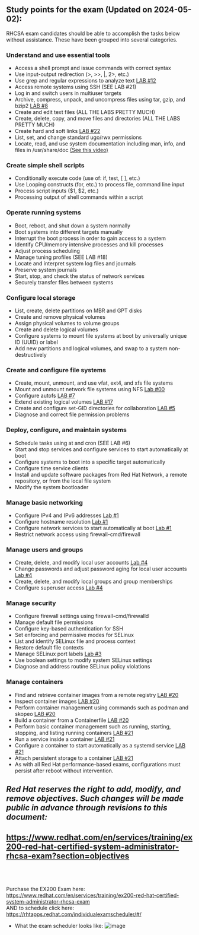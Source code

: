 ## Study points for the exam (Updated on 2024-05-02):
RHCSA exam candidates should be able to accomplish the tasks below without assistance. These have been grouped into several categories.

### Understand and use essential tools
- Access a shell prompt and issue commands with correct syntax
- Use input-output redirection (>, >>, |, 2>, etc.)
- Use grep and regular expressions to analyze text <a href="https://github.com/RedHatRanger/rhcsa9vagrant/blob/main/rhcsa-practice-questions/12_grep_search_string_and_redirect.md">LAB #12</a>
- Access remote systems using SSH (SEE LAB #21)
- Log in and switch users in multiuser targets
- Archive, compress, unpack, and uncompress files using tar, gzip, and bzip2 <a href="https://github.com/RedHatRanger/rhcsa9vagrant/blob/main/rhcsa-practice-questions/08_tar_bz2_tar_tgz_archive.md">LAB #8</a>
- Create and edit text files (ALL THE LABS PRETTY MUCH)
- Create, delete, copy, and move files and directories (ALL THE LABS PRETTY MUCH)
- Create hard and soft links <a href="https://github.com/RedHatRanger/rhcsa9vagrant/blob/main/rhcsa-practice-questions/22_soft_links.md">LAB #22</a>
- List, set, and change standard ugo/rwx permissions
- Locate, read, and use system documentation including man, info, and files in /usr/share/doc <a href="https://youtu.be/QOYgWxTcmjA?si=5FbtuyTdooElUfuk">(See this video)</a>
### Create simple shell scripts
- Conditionally execute code (use of: if, test, [ ], etc.)
- Use Looping constructs (for, etc.) to process file, command line input
- Process script inputs ($1, $2, etc.)
- Processing output of shell commands within a script

### Operate running systems
- Boot, reboot, and shut down a system normally
- Boot systems into different targets manually
- Interrupt the boot process in order to gain access to a system
- Identify CPU/memory intensive processes and kill processes
- Adjust process scheduling
- Manage tuning profiles (SEE LAB #18)
- Locate and interpret system log files and journals
- Preserve system journals
- Start, stop, and check the status of network services
- Securely transfer files between systems

### Configure local storage
- List, create, delete partitions on MBR and GPT disks
- Create and remove physical volumes
- Assign physical volumes to volume groups
- Create and delete logical volumes
- Configure systems to mount file systems at boot by universally unique ID (UUID) or label
- Add new partitions and logical volumes, and swap to a system non-destructively

### Create and configure file systems
- Create, mount, unmount, and use vfat, ext4, and xfs file systems
- Mount and unmount network file systems using NFS <a href="https://github.com/RedHatRanger/rhcsa9vagrant/blob/main/rhcsa-practice-questions/00_ansible-nfs_server_configuring.md">Lab #00</a>
- Configure autofs <a href="https://github.com/RedHatRanger/rhcsa9vagrant/blob/main/rhcsa-practice-questions/07_autofs_configuring.md">LAB #7</a>
- Extend existing logical volumes <a href="https://github.com/RedHatRanger/rhcsa9vagrant/blob/main/rhcsa-practice-questions/17_reduce_or_extend_a_logical_volume%20_size.md">LAB #17</a>
- Create and configure set-GID directories for collaboration <a href="https://github.com/RedHatRanger/rhcsa9vagrant/blob/main/rhcsa-practice-questions/05_shared_directory_setup.md">LAB #5</a>
- Diagnose and correct file permission problems

### Deploy, configure, and maintain systems
- Schedule tasks using at and cron (SEE LAB #6)
- Start and stop services and configure services to start automatically at boot
- Configure systems to boot into a specific target automatically
- Configure time service clients
- Install and update software packages from Red Hat Network, a remote repository, or from the local file system
- Modify the system bootloader

### Manage basic networking
- Configure IPv4 and IPv6 addresses <a href="https://github.com/RedHatRanger/rhcsa9vagrant/blob/main/rhcsa-practice-questions/01_setup_network_parameters_and_set_hostname.md">Lab #1</a>
- Configure hostname resolution <a href="https://github.com/RedHatRanger/rhcsa9vagrant/blob/main/rhcsa-practice-questions/01_setup_network_parameters_and_set_hostname.md">Lab #1</a>
- Configure network services to start automatically at boot <a href="https://github.com/RedHatRanger/rhcsa9vagrant/blob/main/rhcsa-practice-questions/01_setup_network_parameters_and_set_hostname.md">Lab #1</a>
- Restrict network access using firewall-cmd/firewall

### Manage users and groups
- Create, delete, and modify local user accounts <a href="https://github.com/RedHatRanger/rhcsa9vagrant/blob/main/rhcsa-practice-questions/04_create_users_with_secondary_groups.md">Lab #4</a>
- Change passwords and adjust password aging for local user accounts <a href="https://github.com/RedHatRanger/rhcsa9vagrant/blob/main/rhcsa-practice-questions/04_create_users_with_secondary_groups.md">Lab #4</a>
- Create, delete, and modify local groups and group memberships
- Configure superuser access <a href="https://github.com/RedHatRanger/rhcsa9vagrant/blob/main/rhcsa-practice-questions/04_create_users_with_secondary_groups.md">Lab #4</a>

### Manage security
- Configure firewall settings using firewall-cmd/firewalld
- Manage default file permissions
- Configure key-based authentication for SSH
- Set enforcing and permissive modes for SELinux
- List and identify SELinux file and process context
- Restore default file contexts
- Manage SELinux port labels <a href="https://github.com/RedHatRanger/rhcsa9vagrant/blob/main/rhcsa-practice-questions/03_selinux_fix_add_port_82.md">Lab #3</a>
- Use boolean settings to modify system SELinux settings
- Diagnose and address routine SELinux policy violations

### Manage containers
- Find and retrieve container images from a remote registry <a href="https://github.com/RedHatRanger/rhcsa9vagrant/blob/main/rhcsa-practice-questions/20_container_building.md">LAB #20</a>
- Inspect container images <a href="https://github.com/RedHatRanger/rhcsa9vagrant/blob/main/rhcsa-practice-questions/20_container_building.md">LAB #20</a>
- Perform container management using commands such as podman and skopeo <a href="https://github.com/RedHatRanger/rhcsa9vagrant/blob/main/rhcsa-practice-questions/20_container_building.md">LAB #20</a>
- Build a container from a Containerfile <a href="https://github.com/RedHatRanger/rhcsa9vagrant/blob/main/rhcsa-practice-questions/20_container_building.md">LAB #20</a>
- Perform basic container management such as running, starting, stopping, and listing running containers <a href="https://github.com/RedHatRanger/rhcsa9vagrant/blob/main/rhcsa-practice-questions/21_container_service.md">LAB #21</a>
- Run a service inside a container <a href="https://github.com/RedHatRanger/rhcsa9vagrant/blob/main/rhcsa-practice-questions/21_container_service.md">LAB #21</a>
- Configure a container to start automatically as a systemd service <a href="https://github.com/RedHatRanger/rhcsa9vagrant/blob/main/rhcsa-practice-questions/21_container_service.md">LAB #21</a>
- Attach persistent storage to a container <a href="https://github.com/RedHatRanger/rhcsa9vagrant/blob/main/rhcsa-practice-questions/21_container_service.md">LAB #21</a>
- As with all Red Hat performance-based exams, configurations must persist after reboot without intervention. 

## ***Red Hat reserves the right to add, modify, and remove objectives. Such changes will be made public in advance through revisions to this document:***
## https://www.redhat.com/en/services/training/ex200-red-hat-certified-system-administrator-rhcsa-exam?section=objectives
<br/><br/><br/>
Purchase the EX200 Exam here:
https://www.redhat.com/en/services/training/ex200-red-hat-certified-system-administrator-rhcsa-exam \
AND to schedule click here:
https://rhtapps.redhat.com/individualexamscheduler/#/

* What the exam scheduler looks like:
![image](https://github.com/RedHatRanger/rhcsa9vagrant/assets/90477448/b2f582ab-12dc-42da-900b-b0d96373bb08)
